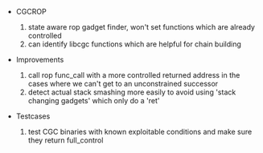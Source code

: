 * CGCROP
    1. state aware rop gadget finder, won't set functions which are already controlled
    1. can identify libcgc functions which are helpful for chain building

* Improvements
    1. call rop func_call with a more controlled returned address in the cases where we can't get to
       an unconstrained successor
    1. detect actual stack smashing more easily to avoid using 'stack changing gadgets' which only do a 'ret'

* Testcases
    1. test CGC binaries with known exploitable conditions and make sure they return full_control
